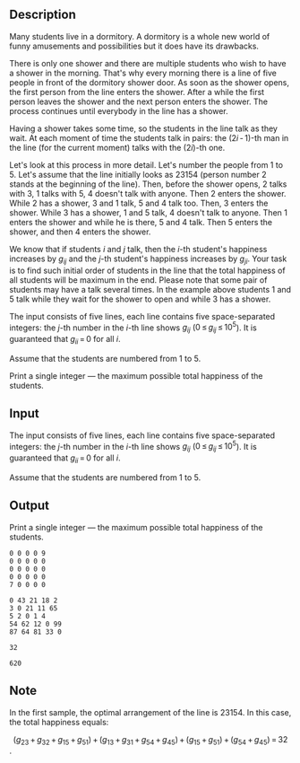 ## Description

<div><p>Many students live in a dormitory. A dormitory is a whole new world of funny amusements and possibilities but it does have its drawbacks. </p><p>There is only one shower and there are multiple students who wish to have a shower in the morning. That's why every morning there is a line of five people in front of the dormitory shower door. As soon as the shower opens, the first person from the line enters the shower. After a while the first person leaves the shower and the next person enters the shower. The process continues until everybody in the line has a shower.</p><p>Having a shower takes some time, so the students in the line talk as they wait. At each moment of time the students talk in pairs: the <span class="tex-span">(2<i>i</i> - 1)</span>-th man in the line (for the current moment) talks with the <span class="tex-span">(2<i>i</i>)</span>-th one. </p><p>Let's look at this process in more detail. Let's number the people from 1 to 5. Let's assume that the line initially looks as 23154 (person number 2 stands at the beginning of the line). Then, before the shower opens, 2 talks with 3, 1 talks with 5, 4 doesn't talk with anyone. Then 2 enters the shower. While 2 has a shower, 3 and 1 talk, 5 and 4 talk too. Then, 3 enters the shower. While 3 has a shower, 1 and 5 talk, 4 doesn't talk to anyone. Then 1 enters the shower and while he is there, 5 and 4 talk. Then 5 enters the shower, and then 4 enters the shower.</p><p>We know that if students <span class="tex-span"><i>i</i></span> and <span class="tex-span"><i>j</i></span> talk, then the <span class="tex-span"><i>i</i></span>-th student's happiness increases by <span class="tex-span"><i>g</i><sub class="lower-index"><i>ij</i></sub></span> and the <span class="tex-span"><i>j</i></span>-th student's happiness increases by <span class="tex-span"><i>g</i><sub class="lower-index"><i>ji</i></sub></span>. Your task is to find such initial order of students in the line that the total happiness of all students will be maximum in the end. Please note that some pair of students may have a talk several times. In the example above students 1 and 5 talk while they wait for the shower to open and while 3 has a shower.</p></div><div class="input-specification"><p>The input consists of five lines, each line contains five space-separated integers: the <span class="tex-span"><i>j</i></span>-th number in the <span class="tex-span"><i>i</i></span>-th line shows <span class="tex-span"><i>g</i><sub class="lower-index"><i>ij</i></sub></span> (<span class="tex-span">0 ≤ <i>g</i><sub class="lower-index"><i>ij</i></sub> ≤ 10<sup class="upper-index">5</sup></span>). It is guaranteed that <span class="tex-span"><i>g</i><sub class="lower-index"><i>ii</i></sub> = 0</span> for all <span class="tex-span"><i>i</i></span>.</p><p>Assume that the students are numbered from 1 to 5.</p></div><div class="output-specification"><p>Print a single integer — the maximum possible total happiness of the students.</p></div>

## Input

<p>The input consists of five lines, each line contains five space-separated integers: the <span class="tex-span"><i>j</i></span>-th number in the <span class="tex-span"><i>i</i></span>-th line shows <span class="tex-span"><i>g</i><sub class="lower-index"><i>ij</i></sub></span> (<span class="tex-span">0 ≤ <i>g</i><sub class="lower-index"><i>ij</i></sub> ≤ 10<sup class="upper-index">5</sup></span>). It is guaranteed that <span class="tex-span"><i>g</i><sub class="lower-index"><i>ii</i></sub> = 0</span> for all <span class="tex-span"><i>i</i></span>.</p><p>Assume that the students are numbered from 1 to 5.</p>

## Output

<p>Print a single integer — the maximum possible total happiness of the students.</p>





```input1
0 0 0 0 9
0 0 0 0 0
0 0 0 0 0
0 0 0 0 0
7 0 0 0 0

```




```input2
0 43 21 18 2
3 0 21 11 65
5 2 0 1 4
54 62 12 0 99
87 64 81 33 0

```




```output1
32

```




```output2
620

```



## Note

<p>In the first sample, the optimal arrangement of the line is 23154. In this case, the total happiness equals:</p><center class="tex-equation"><span class="tex-span">(<i>g</i><sub class="lower-index">23</sub> + <i>g</i><sub class="lower-index">32</sub> + <i>g</i><sub class="lower-index">15</sub> + <i>g</i><sub class="lower-index">51</sub>) + (<i>g</i><sub class="lower-index">13</sub> + <i>g</i><sub class="lower-index">31</sub> + <i>g</i><sub class="lower-index">54</sub> + <i>g</i><sub class="lower-index">45</sub>) + (<i>g</i><sub class="lower-index">15</sub> + <i>g</i><sub class="lower-index">51</sub>) + (<i>g</i><sub class="lower-index">54</sub> + <i>g</i><sub class="lower-index">45</sub>) = 32</span></center>.
